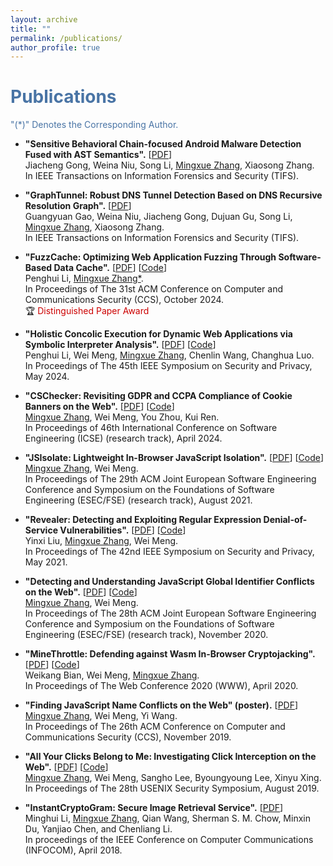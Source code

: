 ```yaml
---
layout: archive
title: ""
permalink: /publications/
author_profile: true
---
```

# <font color="#4974a5">Publications</font>

<font color="#4974a5"> "(*)" Denotes the Corresponding Author.</font>

- **"Sensitive Behavioral Chain-focused Android Malware Detection Fused with AST Semantics".** [[PDF](https://zhangmx1997.github.io/papers/tifs24_android_malware.pdf)]<br>
Jiacheng Gong, Weina Niu, Song Li, <ins>Mingxue Zhang</ins>, Xiaosong Zhang.<br>
In IEEE Transactions on Information Forensics and Security (TIFS).

- **"GraphTunnel: Robust DNS Tunnel Detection Based on DNS Recursive Resolution Graph".** [[PDF](https://zhangmx1997.github.io/papers/tifs24_dns_tunnel.pdf)]<br>
Guangyuan Gao, Weina Niu, Jiacheng Gong, Dujuan Gu, Song Li, <ins>Mingxue Zhang</ins>, Xiaosong Zhang.<br>
In IEEE Transactions on Information Forensics and Security (TIFS).

- **"FuzzCache: Optimizing Web Application Fuzzing Through Software-Based Data Cache".** [[PDF](https://zhangmx1997.github.io/papers/ccs24_fuzzcache.pdf)] [[Code](https://github.com/secureweb/fuzzcache)] <br>
Penghui Li, <ins>Mingxue Zhang*</ins>.<br>
In Proceedings of The 31st ACM Conference on Computer and Communications Security (CCS), October 2024.<br>  🏆 <font color="#CC0000"> Distinguished Paper Award </font>

- **"Holistic Concolic Execution for Dynamic Web Applications via Symbolic Interpreter Analysis".** [[PDF](https://zhangmx1997.github.io/papers/sp24_symphp.pdf)] [[Code](https://github.com/secureweb/symphp)]<br>
Penghui Li, Wei Meng, <ins>Mingxue Zhang</ins>, Chenlin Wang, Changhua Luo.<br>
In Proceedings of The 45th IEEE Symposium on Security and Privacy, May 2024. 

- **"CSChecker: Revisiting GDPR and CCPA Compliance of Cookie  Banners on the Web".** [[PDF](https://zhangmx1997.github.io/papers/icse24_cschecker.pdf)] [[Code](https://doi.org/10.6084/m9.figshare.24943723)]<br>
<ins>Mingxue Zhang</ins>, Wei Meng, You Zhou, Kui Ren.<br>
In Proceedings of 46th International Conference on Software Engineering (ICSE) (research track), April 2024.

- **"JSIsolate: Lightweight In-Browser JavaScript Isolation".** [[PDF](https://zhangmx1997.github.io/papers/fse21_jsisolate.pdf)] [[Code](https://github.com/cuhk-seclab/JSIsolate)]<br>
<ins>Mingxue Zhang</ins>, Wei Meng.<br>
In Proceedings of The 29th ACM Joint European Software Engineering Conference and Symposium on the Foundations of Software Engineering (ESEC/FSE) (research track), August 2021.

- **"Revealer: Detecting and Exploiting Regular Expression Denial-of-Service Vulnerabilities".** [[PDF](https://zhangmx1997.github.io/papers/sp21_revealer.pdf)] [[Code](https://github.com/cuhk-seclab/Revealer)]<br> 
Yinxi Liu, <ins>Mingxue Zhang</ins>, Wei Meng.<br>
In Proceedings of The 42nd IEEE Symposium on Security and Privacy, May 2021. 

- **"Detecting and Understanding JavaScript Global Identifier Conflicts on the Web".** [[PDF](https://zhangmx1997.github.io/papers/fse20_js_conflict.pdf)] [[Code](https://github.com/cuhk-seclab/JSObserver)]<br>
<ins>Mingxue Zhang</ins>, Wei Meng.<br>
In Proceedings of The 28th ACM Joint European Software Engineering Conference and Symposium on the Foundations of Software Engineering (ESEC/FSE) (research track), November 2020. 

- **"MineThrottle: Defending against Wasm In-Browser Cryptojacking".** [[PDF](https://zhangmx1997.github.io/papers/www20_minethrottle.pdf)] [[Code](https://github.com/cuhk-seclab/MineThrottle)]<br>
Weikang Bian, Wei Meng, <ins>Mingxue Zhang</ins>.<br>
In Proceedings of The Web Conference 2020 (WWW), April 2020. 

- **"Finding JavaScript Name Conflicts on the Web" (poster).** [[PDF](https://zhangmx1997.github.io/papers/ccs19_poster_conflict.pdf)]<br>
<ins>Mingxue Zhang</ins>, Wei Meng, Yi Wang.<br>
In Proceedings of The 26th ACM Conference on Computer and Communications Security (CCS), November 2019. 

- **"All Your Clicks Belong to Me: Investigating Click Interception on the Web".** [[PDF](https://zhangmx1997.github.io/papers/sec19_click_interception.pdf)] [[Code](https://github.com/cuhk-seclab/observer)]<br>
<ins>Mingxue Zhang</ins>, Wei Meng, Sangho Lee, Byoungyoung Lee, Xinyu Xing.<br>
In Proceedings of The 28th USENIX Security Symposium, August 2019. 

- **"InstantCryptoGram: Secure Image Retrieval Service".** [[PDF](https://zhangmx1997.github.io/papers/infocom18_image_retrieval.pdf)]<br>
Minghui Li, <ins>Mingxue Zhang</ins>, Qian Wang, Sherman S. M. Chow, Minxin Du, Yanjiao Chen, and Chenliang Li.<br>
In proceedings of the IEEE Conference on Computer Communications (INFOCOM), April 2018.
